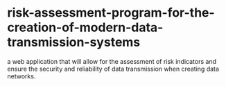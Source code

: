 # risk-assessment-program-for-the-creation-of-modern-data-transmission-systems
a web application that will allow for the assessment of risk indicators and ensure the security and reliability of data transmission when creating data networks.
